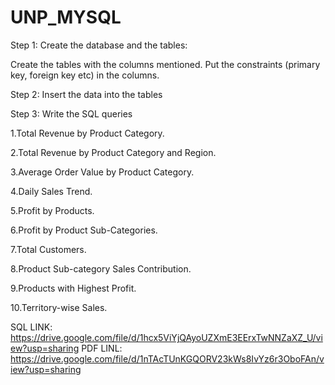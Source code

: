 # UNP_MYSQL
Step 1: Create the database and the tables:

Create the tables with the columns mentioned. Put the constraints (primary key, foreign key etc) in the columns.

Step 2: Insert the data into the tables

Step 3: Write the SQL queries

1.Total Revenue by Product Category.

2.Total Revenue by Product Category and Region.

3.Average Order Value by Product Category.

4.Daily Sales Trend.

5.Profit by Products.

6.Profit by Product Sub-Categories.

7.Total Customers.

8.Product Sub-category Sales Contribution.

9.Products with Highest Profit.

10.Territory-wise Sales.

SQL LINK: https://drive.google.com/file/d/1hcx5ViYjQAyoUZXmE3EErxTwNNZaXZ_U/view?usp=sharing
PDF LINL: https://drive.google.com/file/d/1nTAcTUnKGQORV23kWs8IvYz6r3OboFAn/view?usp=sharing
